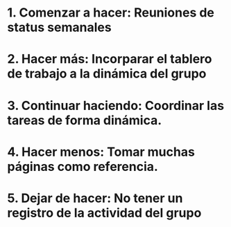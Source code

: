 # 1. Comenzar a hacer: Reuniones de status semanales


# 2. Hacer más: Incorparar el tablero de trabajo a la dinámica del grupo 

# 3. Continuar haciendo: Coordinar las tareas de forma dinámica.

# 4. Hacer menos: Tomar muchas páginas como referencia. 

# 5. Dejar de hacer: No tener un registro de la actividad del grupo